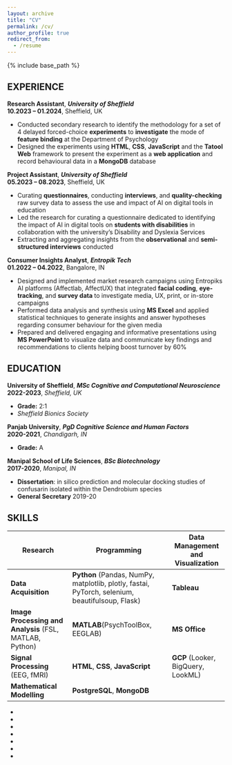 ```yaml
---
layout: archive
title: "CV"
permalink: /cv/
author_profile: true
redirect_from:
  - /resume
---
```


{% include base_path %}

## EXPERIENCE

**Research Assistant**, **_University of Sheffield_**  
**10.2023 – 01.2024**, Sheffield, UK

- Conducted secondary research to identify the methodology for a set of 4 delayed forced-choice **experiments** to **investigate** the mode of **feature binding** at the Department of Psychology
- Designed the experiments using **HTML**, **CSS**, **JavaScript** and the **Tatool Web** framework to present the experiment as a **web application** and record behavioural data in a **MongoDB** database

**Project Assistant**, **_University of Sheffield_**  
**05.2023 – 08.2023**, Sheffield, UK

- Curating **questionnaires**, conducting **interviews**, and **quality-checking** raw survey data to assess the use and impact of AI on digital tools in education
- Led the research for curating a questionnaire dedicated to identifying the impact of AI in digital tools on **students with disabilities** in collaboration with the university’s Disability and Dyslexia Services
- Extracting and aggregating insights from the **observational** and **semi-structured interviews** conducted

**Consumer Insights Analyst**, **_Entropik Tech_**  
**01.2022 – 04.2022**, Bangalore, IN

- Designed and implemented market research campaigns using Entropiks AI platforms (Affectlab, AffectUX) that integrated **facial coding**, **eye-tracking**, and **survey data** to investigate media, UX, print, or in-store campaigns
- Performed data analysis and synthesis using **MS Excel** and applied statistical techniques to generate insights and answer hypotheses regarding consumer behaviour for the given media
- Prepared and delivered engaging and informative presentations using **MS PowerPoint** to visualize data and communicate key findings and recommendations to clients helping boost turnover by 60%

## EDUCATION

**University of Sheffield**, **_MSc Cognitive and Computational Neuroscience_**  
**2022-2023**, _Sheffield, UK_

- **Grade:** 2:1
- _Sheffield Bionics Society_

**Panjab University**, **_PgD Cognitive Science and Human Factors_**  
**2020-2021**, _Chandigarh, IN_

- **Grade:** A

**Manipal School of Life Sciences**, **_BSc Biotechnology_**  
**2017-2020**, _Manipal, IN_

- **Dissertation**: in silico prediction and molecular docking studies of confusarin isolated within the Dendrobium species
- **General Secretary** 2019-20

## SKILLS

| Research                                                | Programming                                                                                     | Data Management and Visualization  |
| ------------------------------------------------------- | ----------------------------------------------------------------------------------------------- | ---------------------------------- |
| **Data Acquisition**                                    | **Python** (Pandas, NumPy, matplotlib, plotly, fastai, PyTorch, selenium, beautifulsoup, Flask) | **Tableau**                        |
| **Image Processing and Analysis** (FSL, MATLAB, Python) | **MATLAB**(PsychToolBox, EEGLAB)                                                                | **MS Office**                      |
| **Signal Processing** (EEG, fMRI)                       | **HTML**, **CSS**, **JavaScript**                                                               | **GCP** (Looker, BigQuery, LookML) |
| **Mathematical Modelling**                              | **PostgreSQL**, **MongoDB**                                                                     |                                    |

-
-
-
-

-
-
-
